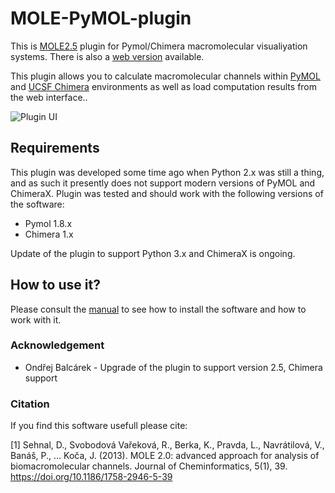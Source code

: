 # MOLE-PyMOL-plugin

This is [MOLE2.5](https://webchem.ncbr.muni.cz/Platform/App/Mole) plugin for Pymol/Chimera macromolecular visualiyation systems. There is also a [web version](https://mole.upol.cz/) available.

This plugin allows you to calculate macromolecular channels within [PyMOL](https://pymol.org) and [UCSF Chimera](https://www.cgl.ucsf.edu/chimera/) environments as well as load computation results from the web interface..

![Plugin UI](https://webchem.ncbr.muni.cz/w/images/thumb/8/85/Mole-Plugin.png/1598px-Mole-Plugin.png)
## Requirements

This plugin was developed some time ago when Python 2.x was still a thing, and as such it presently does not support modern versions of PyMOL and ChimeraX. Plugin was tested and should work with the following versions of the software:

* Pymol 1.8.x
* Chimera 1.x

Update of the plugin to support Python 3.x and ChimeraX is ongoing.

## How to use it?

Please consult the [manual](https://webchem.ncbr.muni.cz/Wiki/Mole:Plugins) to see how to install the software and how to work with it.
### Acknowledgement

* Ondřej Balcárek - Upgrade of the plugin to support version 2.5, Chimera support

### Citation

If you find this software usefull please cite:

[1] Sehnal, D., Svobodová Vařeková, R., Berka, K., Pravda, L., Navrátilová, V., Banáš, P., … Koča, J. (2013). MOLE 2.0: advanced approach for analysis of biomacromolecular channels. Journal of Cheminformatics, 5(1), 39. https://doi.org/10.1186/1758-2946-5-39